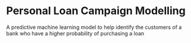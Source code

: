 # Personal Loan Campaign Modelling
A predictive machine learning model to help identify the customers of a bank who have a higher probability of purchasing a loan
